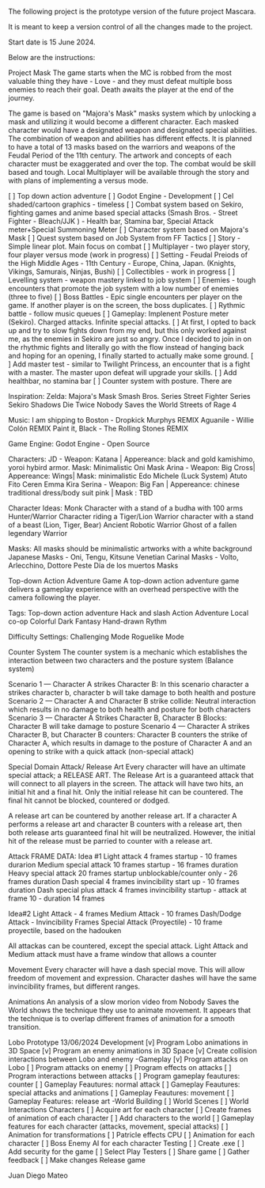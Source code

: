 The following project is the prototype version of the future project Mascara.

It is meant to keep a version control of all the changes made to the project.

Start date is 15 June 2024.

Below are the instructions:

Project Mask
The game starts when the MC is robbed from the most valuable thing they have - Love - and they must defeat multiple boss enemies to reach their goal. Death awaits the player at the end of the journey.

The game is based on "Majora's Mask" masks system which by unlocking a mask and utilizing it would become a different character. Each masked character would have a designated weapon and designated special abilities. The combination of weapon and abilities has different effects.  It is planned to have a total of 13 masks based on the warriors and weapons of the Feudal Period of the 11th century. The artwork and concepts of each character must be exaggerated and over the top. The combat would be skill based and tough. Local Multiplayer will be available through the story and with plans of implementing a versus mode.

[  ] Top down action adventure
[  ] Godot Engine - Development
[  ] Cel shaded/cartoon graphics - timeless
[  ] Combat system based on Sekiro, fighting games and anime based special attacks (Smash Bros. - Street Fighter - Bleach/JJK ) - Health bar, Stamina bar, Special Attack meter+Special Summoning Meter
[  ] Character system based on Majora's Mask
[  ] Quest system based on Job System from FF Tactics
[  ] Story - Simple linear plot. Main focus on combat
[  ] Multiplayer - two player story, four player versus mode (work in progress)
[  ] Setting - Feudal Preiods of the High Middle Ages - 11th Century - Europe, China, Japan. (Knights, Vikings, Samurais, Ninjas, Bushi)
[  ] Collectibles - work in progress
[  ] Levelling system - weapon mastery linked to job system
[  ] Enemies - tough encounters that promote the job system with a low number of enemies (three to five)
[  ] Boss Battles - Epic single encounters per player on the game. If another player is on the screen, the boss duplicates.
[  ] Rythmic battle - follow music queues
[  ] Gameplay: Implenent Posture meter (Sekiro). Charged attacks. Infinite special attacks.
[  ] At first, I opted to back up and try to slow fights down from my end, but this only worked against me, as the enemies in Sekiro are just so angry. Once I decided to join in on the rhythmic fights and literally go with the flow instead of hanging back and hoping for an opening, I finally started to actually make some ground. 
[  ] Add master test - similar to Twilight Princess, an encounter that is a fight with a master. The master upon defeat will upgrade your skills.
[  ] Add healthbar, no stamina bar
[  ] Counter system with posture. There are


Inspiration:
Zelda: Majora's Mask
Smash Bros. Series
Street Fighter Series
Sekiro Shadows Die Twice
Nobody Saves the World
Streets of Rage 4

Music:
I am shipping to Boston - Dropkick Murphys REMIX
Aguanile - Willie Colón REMIX
Paint it, Black - The Rolling Stones REMIX

Game Engine:
Godot Engine - Open Source

Characters:
JD - Weapon: Katana | Appereance: black and gold kamishimo, yoroi hybird armor. Mask: Minimalistic Oni Mask
Arina - Weapon: Big Cross| Appereance: Wings| Mask: minimalistic
Edo
Michele (Luck System)
Atuto
Fito
Ceren
Emma
Kira
Serina - Weapon: Big Fan | Appereance: chinese traditional dress/body suit pink | Mask :  TBD

Character Ideas:
Monk Character with a stand of a budha with 100 arms
Hunter/Warrior Character riding a Tiger/Lion
Warrior character with a stand of a beast (Lion, Tiger, Bear)
Ancient Robotic Warrior
Ghost of a fallen legendary Warrior

Masks:
All masks should be minimalistic artworks with a white background
Japanese Masks - Oni, Tengu, Kitsune
Venetian Carinal Masks - Volto, Arlecchino, Dottore Peste
Día de los muertos Masks


Top-down Action Adventure Game
A top-down action adventure game delivers a gameplay experience with an overhead perspective with the camera following the player.

Tags:
Top-down action adventure
Hack and slash
Action
Adventure
Local co-op
Colorful
Dark Fantasy
Hand-drawn
Rythm


Difficulty Settings:
Challenging Mode
Roguelike Mode

Counter System
The counter system is a mechanic which establishes the interaction between two characters and the posture system (Balance system)

Scenario 1 — Character A strikes Character B:
In this scenario character a strikes character b, character b will take damage to both health and posture
Scenario 2 — Character A and Character B strike collide:
Neutral interaction which results in no damage to both health and posture for both characters
Scenario 3 — Character A Strikes Character B, Character B Blocks:
Character B will take damage to posture
Scenario 4 — Character A strikes Character B, but Character B counters:
Character B counters the strike of Character A, which results in damage to the posture of Character A and an opening to strike with a quick attack (non-special attack)

Special Domain Attack/ Release Art
Every character will have an ultimate special attack; a RELEASE ART. The Release Art is a guaranteed attack that will connect to all players in the screen. The attack will have two hits, an initial hit and a final hit. Only the initial release hit can be countered. The final hit cannot be blocked, countered or dodged.

A release art can be countered by another release art. If a character A performs a release art and character B counters with a release art, then both release arts guaranteed final hit will be neutralized. However, the initial hit of the release must be parried to counter with a release art.


Attack FRAME DATA:
Idea #1
Light attack 4 frames startup - 10 frames durarion
Medium special attack 10 frames startup - 16 frames duration
Heavy special attack 20 frames startup unblockable/counter only - 26 frames duration
Dash special 4 frames invincibility start up - 10 frames duration
Dash special plus attack 4 frames invincibility startup - attack at frame 10 - duration 14 frames

Idea#2
Light Attack - 4 frames
Medium Attack - 10 frames
Dash/Dodge Attack - Invincibility Frames
Special Attack (Proyectile) - 10 frame proyectile, based on the hadouken

All attackas can be countered, except the special attack. Light Attack and Medium attack must have a frame window that allows a counter



Movement
Every character will have a dash special move. This will allow freedom of movement and expression. Character dashes will have the same invincibility frames, but different ranges.

Animations
An analysis of a slow morion video from Nobody Saves the World shows the technique they use to animate movement. It appears that the technique is to overlap different frames of animation for a smooth transition.


Lobo Prototype 13/06/2024
Development
[v] Program Lobo animations in 3D Space
[v] Program an enemy animations in 3D Space
[v] Create collision interactions between Lobo and enemy
-Gameplay
[v] Program attacks on Lobo
[  ] Program attacks on enemy
[  ] Program effects on attacks
[  ] Program interactions between attacks
[  ] Program gameplay feautures: counter
[  ] Gameplay Feautures: normal attack
[  ] Gameplay Feautures: special attacks and animations
[  ] Gameplay Feautures: movement
[  ] Gameplay Features: release art
-World Building
[  ] World Scenes
[  ] World Interactions
Characters
[  ] Acquire art for each character
[  ] Create frames of animation of each character
[  ] Add characters to the world
[  ] Gameplay features for each character (attacks, movement, special attacks)
[  ] Animation for transformations
[  ] Patricle effects CPU
[  ] Animation for each character
[  ] Boss Enemy AI for each character
Testing
[  ] Create .exe
[  ] Add security for the game
[  ] Select Play Testers
[  ] Share game
[  ] Gather feedback
[  ] Make changes
Release game




Juan Diego Mateo
